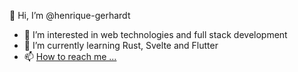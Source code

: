 👋 Hi, I’m @henrique-gerhardt
- 👀 I’m interested in web technologies and full stack development
- 🌱 I’m currently learning Rust, Svelte and Flutter
- 📫 [How to reach me ...](https://www.linkedin.com/in/henrique-gerhardt-980b9a14b)

<!---
henrique-gerhardt/henrique-gerhardt is a ✨ special ✨ repository because its `README.md` (this file) appears on your GitHub profile.
You can click the Preview link to take a look at your changes.
--->
